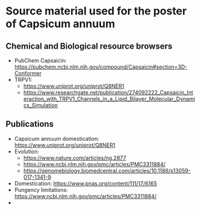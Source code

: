 # Source material used for the poster of Capsicum annuum

## Chemical and Biological resource browsers
* PubChem Capsaicin: https://pubchem.ncbi.nlm.nih.gov/compound/Capsaicin#section=3D-Conformer
* TRPV1: 
  * https://www.uniprot.org/uniprot/Q8NER1
  * https://www.researchgate.net/publication/274092222_Capsaicin_Interaction_with_TRPV1_Channels_in_a_Lipid_Bilayer_Molecular_Dynamics_Simulation  

## Publications
* Capsicum annuum domestication: https://www.uniprot.org/uniprot/Q8NER1
* Evolution: 
  *  https://www.nature.com/articles/ng.2877
  *  https://www.ncbi.nlm.nih.gov/pmc/articles/PMC3311884/
  *  https://genomebiology.biomedcentral.com/articles/10.1186/s13059-017-1341-9
* Domestication: https://www.pnas.org/content/111/17/6165
* Pungency limitations: https://www.ncbi.nlm.nih.gov/pmc/articles/PMC3311884/
* 
